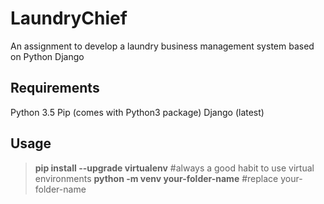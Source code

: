# LaundryChief
An assignment to develop a laundry business management system based on Python Django

## Requirements ##
Python 3.5
Pip (comes with Python3 package)
Django (latest)

## Usage ##
>**pip install --upgrade virtualenv**    #always a good habit to use virtual environments
>**python -m venv your-folder-name**     #replace your-folder-name
